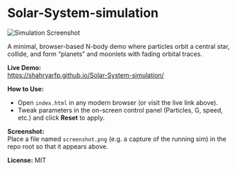 # Solar-System-simulation

![Simulation Screenshot](sample.png)

A minimal, browser-based N-body demo where particles orbit a central star, collide, and form “planets” and moonlets with fading orbital traces.

**Live Demo:**  
https://shahryarfp.github.io/Solar-System-simulation/

**How to Use:**  
- Open `index.html` in any modern browser (or visit the live link above).  
- Tweak parameters in the on-screen control panel (Particles, G, speed, etc.) and click **Reset** to apply.

**Screenshot:**  
Place a file named `screenshot.png` (e.g. a capture of the running sim) in the repo root so that it appears above.

**License:** MIT

